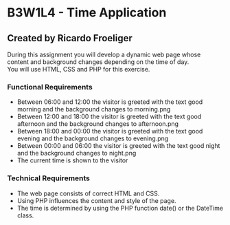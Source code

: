 # B3W1L4 - Time Application 
## Created by Ricardo Froeliger

During this assignment you will develop a dynamic web page whose content and background changes depending on the time of day.<br> 
You will use HTML, CSS and PHP for this exercise.


### Functional Requirements
* Between 06:00 and 12:00 the visitor is greeted with the text good morning and the background changes to morning.png
* Between 12:00 and 18:00 the visitor is greeted with the text good afternoon and the background changes to afternoon.png
* Between 18:00 and 00:00 the visitor is greeted with the text good evening and the background changes to evening.png
* Between 00:00 and 06:00 the visitor is greeted with the text good night and the background changes to night.png
* The current time is shown to the visitor


### Technical Requirements
* The web page consists of correct HTML and CSS.
* Using PHP influences the content and style of the page.
* The time is determined by using the PHP function date() or the DateTime class.